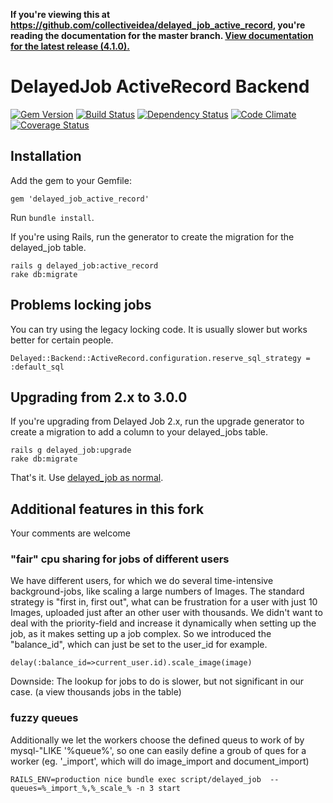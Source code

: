 **If you're viewing this at https://github.com/collectiveidea/delayed_job_active_record,
you're reading the documentation for the master branch.
[View documentation for the latest release
(4.1.0).](https://github.com/collectiveidea/delayed_job_active_record/tree/v4.1.0)**

# DelayedJob ActiveRecord Backend

[![Gem Version](https://badge.fury.io/rb/delayed_job_active_record.png)](https://rubygems.org/gems/delayed_job_active_record)
[![Build Status](https://travis-ci.org/collectiveidea/delayed_job_active_record.png)](https://travis-ci.org/collectiveidea/delayed_job_active_record)
[![Dependency Status](https://gemnasium.com/collectiveidea/delayed_job_active_record.png)](https://gemnasium.com/collectiveidea/delayed_job_active_record)
[![Code Climate](https://codeclimate.com/github/collectiveidea/delayed_job_active_record.png)](https://codeclimate.com/github/collectiveidea/delayed_job_active_record)
[![Coverage Status](https://coveralls.io/repos/collectiveidea/delayed_job_active_record/badge.png?branch=master)](https://coveralls.io/r/collectiveidea/delayed_job_active_record)

## Installation

Add the gem to your Gemfile:

    gem 'delayed_job_active_record'

Run `bundle install`.

If you're using Rails, run the generator to create the migration for the
delayed_job table.

    rails g delayed_job:active_record
    rake db:migrate

## Problems locking jobs

You can try using the legacy locking code. It is usually slower but works better for certain people.

    Delayed::Backend::ActiveRecord.configuration.reserve_sql_strategy = :default_sql

## Upgrading from 2.x to 3.0.0

If you're upgrading from Delayed Job 2.x, run the upgrade generator to create a
migration to add a column to your delayed_jobs table.

    rails g delayed_job:upgrade
    rake db:migrate

That's it. Use [delayed_job as normal](http://github.com/collectiveidea/delayed_job).

## Additional features in this fork
 Your comments are welcome

### "fair" cpu sharing for jobs of different users
We have different users, for which we do several time-intensive background-jobs, like scaling a large numbers of Images. The standard strategy is "first in, first out", what can be frustration for a user with just 10 Images, uploaded just after an other user with thousands. We didn't want to deal with the priority-field and increase it dynamically when setting up the job, as it makes setting up a job complex.
So we introduced the "balance_id", which can just be set to the user_id for example.
    
    delay(:balance_id=>current_user.id).scale_image(image)

Downside: The lookup for jobs to do is slower, but not significant in our case. (a view thousands jobs in the table)

### fuzzy queues
Additionally we let the workers choose the defined queus to work of by mysql-"LIKE '%queue%', so one can easily define a groub of ques for a worker (eg. '_import', which will do image_import and document_import)

    RAILS_ENV=production nice bundle exec script/delayed_job  --queues=%_import_%,%_scale_% -n 3 start

